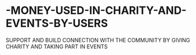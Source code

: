 # -MONEY-USED-IN-CHARITY-AND-EVENTS-BY-USERS
SUPPORT AND BUILD CONNECTION WITH THE COMMUNITY BY GIVING CHARITY AND TAKING PART IN EVENTS
